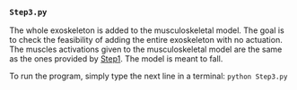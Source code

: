 ### `Step3.py`

The whole exoskeleton is added to the musculoskeletal model. The goal is to check the feasibility of adding the entire exoskeleton with no actuation. The muscles activations given to the musculoskeletal model are the same as the ones provided by [Step1](../md_files/Step1.md).
The model is meant to fall.

To run the program, simply type the next line in a terminal:
`python Step3.py`
